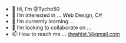 - 👋 Hi, I’m @Tycho50
- 👀 I’m interested in ... Web Design, C#
- 🌱 I’m currently learning ...
- 💞️ I’m looking to collaborate on ...
- 📫 How to reach me ... dwahlst.1@gmail.com

<!---
Tycho50/Tycho50 is a ✨ special ✨ repository because its `README.md` (this file) appears on your GitHub profile.
You can click the Preview link to take a look at your changes.
--->
